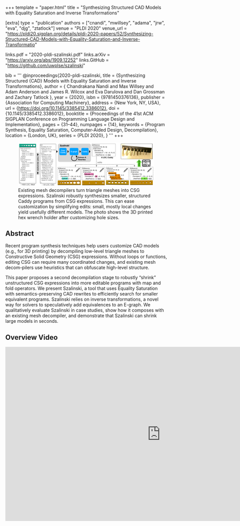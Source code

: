 +++
template = "paper.html"
title = "Synthesizing Structured CAD Models with Equality Saturation and Inverse Transformations"

[extra]
type = "publication"
authors = ["cnandi", "mwillsey", "adama", "jrw", "eva", "djg", "ztatlock"]
venue = "PLDI 2020"
venue_url = "https://pldi20.sigplan.org/details/pldi-2020-papers/52/Synthesizing-Structured-CAD-Models-with-Equality-Saturation-and-Inverse-Transformatio"

links.pdf = "2020-pldi-szalinski.pdf"
links.arXiv = "https://arxiv.org/abs/1909.12252"
links.GitHub = "https://github.com/uwplse/szalinski"

bib = '''
@inproceedings{2020-pldi-szalinski,
  title = {Synthesizing Structured {CAD} Models with Equality Saturation and Inverse Transformations},
  author = {
    Chandrakana Nandi and
    Max Willsey and
    Adam Anderson and
    James R. Wilcox and
    Eva Darulova and 
    Dan Grossman and
    Zachary Tatlock
  },
  year = {2020},
  isbn = {9781450376136},
  publisher = {Association for Computing Machinery},
  address = {New York, NY, USA},
  url = {https://doi.org/10.1145/3385412.3386012},
  doi = {10.1145/3385412.3386012},
  booktitle = {Proceedings of the 41st ACM SIGPLAN Conference on Programming Language Design and Implementation},
  pages = {31–44},
  numpages = {14},
  keywords = {Program Synthesis, Equality Saturation, Computer-Aided Design, Decompilation},
  location = {London, UK},
  series = {PLDI 2020},
}
'''
+++

<figure class="fullwidth">
  <img src="overview.png"></img>
  <caption>
  Existing mesh decompilers turn triangle meshes into CSG expressions. Szalinski
  robustly synthesizes smaller, structured Caddy programs from CSG expressions.
  This can ease customization by simplifying edits: small, mostly local changes
  yield usefully different models. The photo shows the 3D printed hex wrench
  holder after customizing hole sizes.
  </caption>
</figure>

## Abstract

Recent program synthesis techniques help users customize CAD models
(e.g., for 3D printing) by decompiling low-level triangle meshes to Constructive
Solid Geometry (CSG) expressions.
Without loops or functions, editing CSG can require many
coordinated changes, and existing mesh decom-pilers use heuristics that can
obfuscate high-level structure.

This paper proposes a second decompilation stage
to robustly “shrink” unstructured CSG expressions into more editable programs
with map and fold operators.
We present Szalinski, a tool that uses Equality
Saturation with semantics-preserving CAD rewrites to efficiently search for
smaller equivalent programs. 
Szalinski relies on inverse transformations, a novel
way for solvers to speculatively add equivalences to an E-graph.
We qualitatively evaluate Szalinski in case studies, show how it composes with an
existing mesh decompiler, and demonstrate that Szalinski can shrink large models
in seconds.

## Overview Video

<iframe width="966" height="543" src="https://www.youtube.com/embed/dnIWBnpZqSo?start=140" frameborder="0" allow="accelerometer; autoplay; encrypted-media; gyroscope; picture-in-picture" allowfullscreen></iframe>
